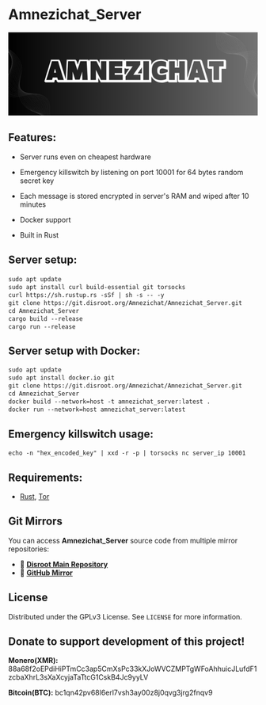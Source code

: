 # Amnezichat_Server

<img src="banner.png" width="1200">

<!-- FEATURES -->
## Features:

- Server runs even on cheapest hardware

- Emergency killswitch by listening on port 10001 for 64 bytes random secret key

- Each message is stored encrypted in server's RAM and wiped after 10 minutes

- Docker support

- Built in Rust

<!-- INSTALLATION -->
## Server setup:

    sudo apt update
    sudo apt install curl build-essential git torsocks
    curl https://sh.rustup.rs -sSf | sh -s -- -y
    git clone https://git.disroot.org/Amnezichat/Amnezichat_Server.git
    cd Amnezichat_Server
    cargo build --release
    cargo run --release

## Server setup with Docker:
    
    sudo apt update
    sudo apt install docker.io git
    git clone https://git.disroot.org/Amnezichat/Amnezichat_Server.git
    cd Amnezichat_Server
    docker build --network=host -t amnezichat_server:latest .
    docker run --network=host amnezichat_server:latest

## Emergency killswitch usage:
    echo -n "hex_encoded_key" | xxd -r -p | torsocks nc server_ip 10001

## Requirements:

- [Rust](https://www.rust-lang.org), [Tor](https://gitlab.torproject.org/tpo/core/tor)

<!-- MIRRORS -->
## Git Mirrors

You can access **Amnezichat_Server** source code from multiple mirror repositories:

- 🔗 **[Disroot Main Repository](https://git.disroot.org/UmutCamliyurt/Amnezichat_Server)**
- 🔗 **[GitHub Mirror](https://github.com/umutcamliyurt/Amnezichat_Server)**

<!-- LICENSE -->
## License

Distributed under the GPLv3 License. See `LICENSE` for more information.

## Donate to support development of this project!

**Monero(XMR):** 88a68f2oEPdiHiPTmCc3ap5CmXsPc33kXJoWVCZMPTgWFoAhhuicJLufdF1zcbaXhrL3sXaXcyjaTaTtcG1CskB4Jc9yyLV

**Bitcoin(BTC):** bc1qn42pv68l6erl7vsh3ay00z8j0qvg3jrg2fnqv9
